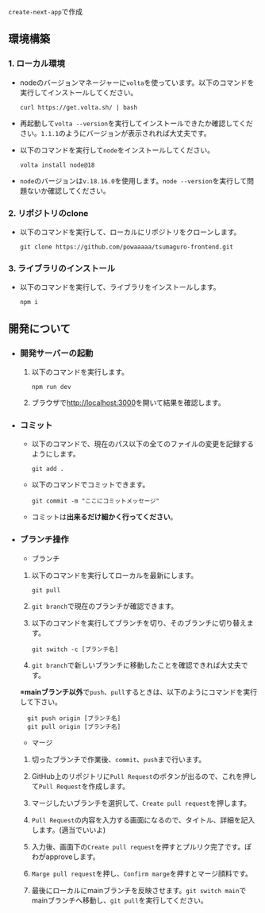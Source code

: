 `create-next-app`で作成


## 環境構築
### 1. ローカル環境

- nodeのバージョンマネージャーに`volta`を使っています。以下のコマンドを実行してインストールしてください。

    `curl https://get.volta.sh/ | bash`

- 再起動して`volta --version`を実行してインストールできたか確認してください。`1.1.1`のようにバージョンが表示されれば大丈夫です。

- 以下のコマンドを実行して`node`をインストールしてください。

    `volta install node@18`

- `node`のバージョンは`v.18.16.0`を使用します。`node --version`を実行して問題ないか確認してください。


### 2. リポジトリのclone

- 以下のコマンドを実行して、ローカルにリポジトリをクローンします。

    `git clone https://github.com/powaaaaa/tsumaguro-frontend.git`


### 3. ライブラリのインストール

- 以下のコマンドを実行して、ライブラリをインストールします。

    `npm i`



## 開発について

- ### 開発サーバーの起動

    1. 以下のコマンドを実行します。

        `npm run dev`

    2. ブラウザで[http://localhost:3000](http://localhost:3000)を開いて結果を確認します。


- ### コミット

    - 以下のコマンドで、現在のパス以下の全てのファイルの変更を記録するようにします。

        `git add .`

    - 以下のコマンドでコミットできます。
        
        `git commit -m "ここにコミットメッセージ"`

    - コミットは**出来るだけ細かく行ってください**。


- ### ブランチ操作

    - ブランチ

    1. 以下のコマンドを実行してローカルを最新にします。

        `git pull`

    2. `git branch`で現在のブランチが確認できます。

    3. 以下のコマンドを実行してブランチを切り、そのブランチに切り替えます。

        `git switch -c [ブランチ名]`
    
    4. `git branch`で新しいブランチに移動したことを確認できれば大丈夫です。

    ※**mainブランチ以外**で`push`、`pull`するときは、以下のようにコマンドを実行して下さい。
        
        git push origin [ブランチ名]
        git pull origin [ブランチ名]



    - マージ

    1. 切ったブランチで作業後、`commit`、`push`まで行います。
    
    2. GitHub上のリポジトリに`Pull Request`のボタンが出るので、これを押して`Pull Request`を作成します。

    3. マージしたいブランチを選択して、`Create pull request`を押します。

    4. `Pull Request`の内容を入力する画面になるので、タイトル、詳細を記入します。(適当でいいよ)

    5. 入力後、画面下の`Create pull request`を押すとプルリク完了です。ぽわがapproveします。

    6. `Marge pull request`を押し、`Confirm marge`を押すとマージ顔料です。

    7. 最後にローカルにmainブランチを反映させます。`git switch main`でmainブランチへ移動し、`git pull`を実行してください。
